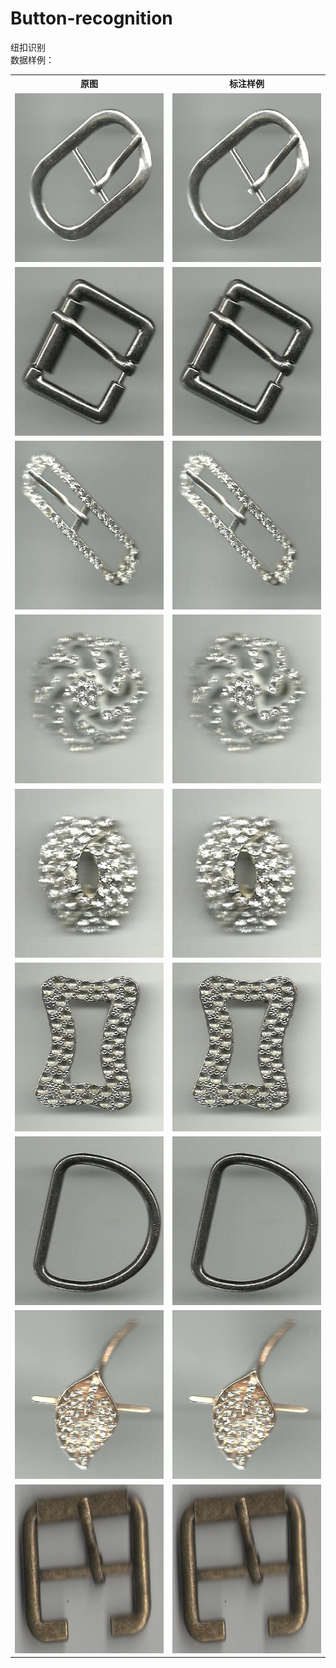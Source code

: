 # Button-recognition
纽扣识别
<br>数据样例：<br>
<table>
  <tr>
    <th>原图</th>
    <th>标注样例</th>
  </tr>
  <tr>
    <td> <img src="https://github.com/cmhu/Button-recognition/blob/master/pic/1.jpg" width="480" height="270" /> </td>
    <td> <img src="https://github.com/cmhu/Button-recognition/blob/master/pic/1.jpg" width="480" height="270" /> </td>
  </tr>
  <tr>
    <td> <img src="https://github.com/cmhu/Button-recognition/blob/master/pic/2.jpg" width="480" height="270" /> </td>
    <td> <img src="https://github.com/cmhu/Button-recognition/blob/master/pic/2.jpg" width="480" height="270" /> </td>
  </tr>
  <tr>
    <td> <img src="https://github.com/cmhu/Button-recognition/blob/master/pic/3.jpg" width="480" height="270" /> </td>
    <td> <img src="https://github.com/cmhu/Button-recognition/blob/master/pic/3.jpg" width="480" height="270" /> </td>
  </tr>     
    <tr>
    <td> <img src="https://github.com/cmhu/Button-recognition/blob/master/pic/4.jpg" width="480" height="270" /> </td>
    <td> <img src="https://github.com/cmhu/Button-recognition/blob/master/pic/4.jpg" width="480" height="270" /> </td>
  </tr>  
    <tr>
    <td> <img src="https://github.com/cmhu/Button-recognition/blob/master/pic/5.jpg" width="480" height="270" /> </td>
    <td> <img src="https://github.com/cmhu/Button-recognition/blob/master/pic/5.jpg" width="480" height="270" /> </td>
  </tr> 
  <tr>
    <td> <img src="https://github.com/cmhu/Button-recognition/blob/master/pic/6.jpg" width="480" height="270" /> </td>
    <td> <img src="https://github.com/cmhu/Button-recognition/blob/master/pic/6.jpg" width="480" height="270" /> </td>
  </tr> 
  <tr>
    <td> <img src="https://github.com/cmhu/Button-recognition/blob/master/pic/7.jpg" width="480" height="270" /> </td>
    <td> <img src="https://github.com/cmhu/Button-recognition/blob/master/pic/7.jpg" width="480" height="270" /> </td>
  </tr> 
  <tr>
    <td> <img src="https://github.com/cmhu/Button-recognition/blob/master/pic/8.jpg" width="480" height="270" /> </td>
    <td> <img src="https://github.com/cmhu/Button-recognition/blob/master/pic/8.jpg" width="480" height="270" /> </td>
  </tr>
  <tr>
    <td> <img src="https://github.com/cmhu/Button-recognition/blob/master/pic/9.jpg" width="480" height="270" /> </td>
    <td> <img src="https://github.com/cmhu/Button-recognition/blob/master/pic/9.jpg" width="480" height="270" /> </td>
  </tr> 
</table>

    
      
      
